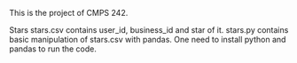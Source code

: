 This is the project of CMPS 242.

Stars
stars.csv contains user_id, business_id and star of it.
stars.py contains basic manipulation of stars.csv with pandas. One need to install python and pandas to run the code.
